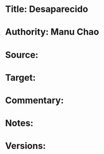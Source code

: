 # Title: Desaparecido

# Authority: Manu Chao

# Source:

# Target:  

# Commentary:  

# Notes:  

# Versions:  